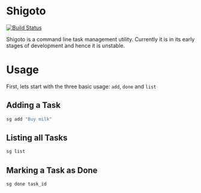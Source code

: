 # Shigoto

[![Build Status](https://travis-ci.org/hiteshpaul/shigoto.svg?branch=master)](https://travis-ci.org/hiteshpaul/shigoto)

Shigoto is a command line task management utility. Currently it is in its early stages of development and hence it is unstable.

# Usage

First, lets start with the three basic usage: `add`, `done` and `list`

## Adding a Task

```bash
sg add "Buy milk"
```

## Listing all Tasks 

```bash
sg list
```

## Marking a Task as Done

```bash
sg done task_id
```
